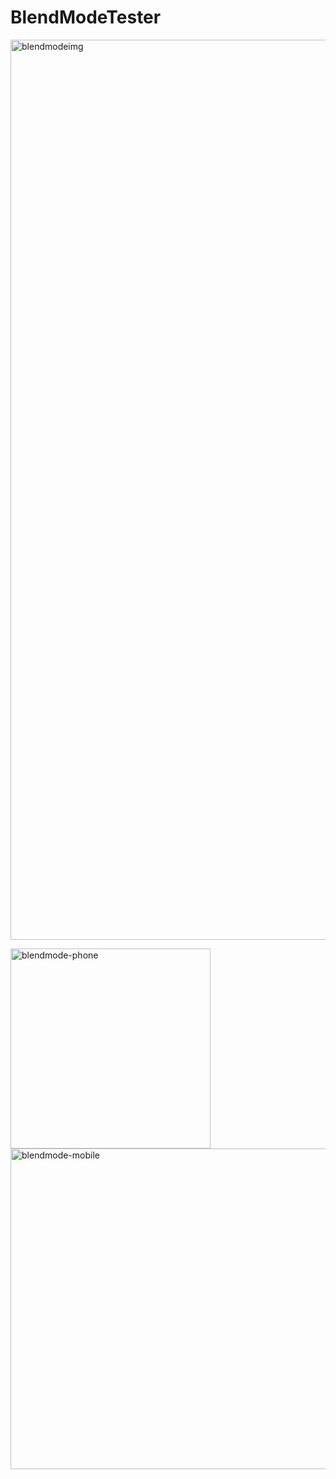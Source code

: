 # BlendModeTester

<img width="1440" alt="blendmodeimg" src="https://user-images.githubusercontent.com/41505038/50380970-9ab48300-0637-11e9-939c-f6e6c4466de8.png">

<img width="320" alt="blendmode-phone" src="https://user-images.githubusercontent.com/41505038/50380982-f252ee80-0637-11e9-8833-4754e29b5fcf.png">      <img width="513" alt="blendmode-mobile" src="https://user-images.githubusercontent.com/41505038/50380983-fbdc5680-0637-11e9-9d04-8966dce3e665.png">                              


